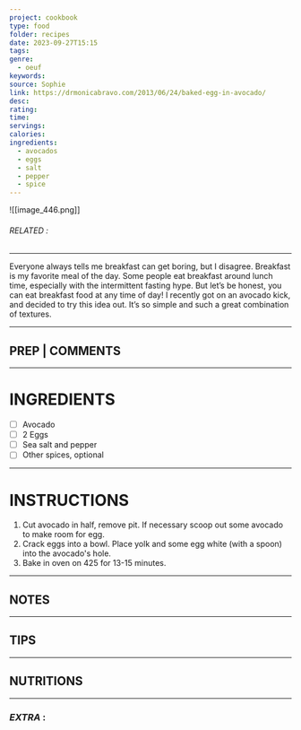 ```yaml
---
project: cookbook
type: food
folder: recipes
date: 2023-09-27T15:15
tags: 
genre:
  - oeuf
keywords: 
source: Sophie
link: https://drmonicabravo.com/2013/06/24/baked-egg-in-avocado/
desc: 
rating: 
time: 
servings: 
calories: 
ingredients:
  - avocados
  - eggs
  - salt
  - pepper
  - spice
---
```


![[image_446.png]]
###### *RELATED* : 
---
Everyone always tells me breakfast can get boring, but I disagree. Breakfast is my favorite meal of the day. Some people eat breakfast around lunch time, especially with the intermittent fasting hype. But let’s be honest, you can eat breakfast food at any time of day! I recently got on an avocado kick, and decided to try this idea out. It’s so simple and such a great combination of textures.

---
## PREP | COMMENTS



---
# INGREDIENTS

- [ ] Avocado
- [ ] 2 Eggs
- [ ] Sea salt and pepper
- [ ] Other spices, optional

---
# INSTRUCTIONS

1. Cut avocado in half, remove pit. If necessary scoop out some avocado to make room for egg.
2. Crack eggs into a bowl. Place yolk and some egg white (with a spoon) into the avocado's hole.
3. Bake in oven on 425 for 13-15 minutes.

---
## NOTES



---
## TIPS



---
## NUTRITIONS



---
### *EXTRA* :



